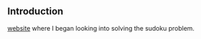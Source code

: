 ## Introduction

[website](http://norvig.com/sudoku.html) where
I began looking into solving the sudoku problem.